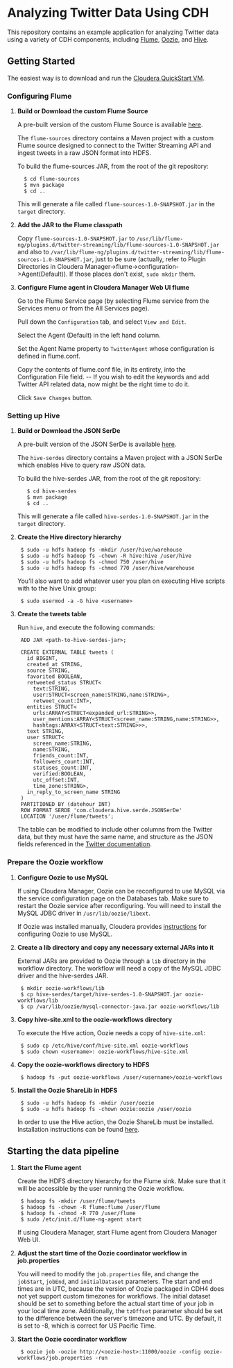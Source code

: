 # Analyzing Twitter Data Using CDH

This repository contains an example application for analyzing Twitter data
using a variety of CDH components, including [Flume](http://flume.apache.org),
[Oozie](http://incubator.apache.org/oozie), and [Hive](http://hive.apache.org).

## Getting Started

The easiest way is to download and run the [Cloudera QuickStart
VM](http://www.cloudera.com/content/www/en-us/downloads.html).

### Configuring Flume

1. **Build or Download the custom Flume Source**

   A pre-built version of the custom Flume Source is available
   [here](http://files.cloudera.com/samples/flume-sources-1.0-SNAPSHOT.jar).

   The `flume-sources` directory contains a Maven project with a custom Flume
   source designed to connect to the Twitter Streaming API and ingest tweets in
   a raw JSON format into HDFS.

   To build the flume-sources JAR, from the root of the git repository:

         $ cd flume-sources
         $ mvn package
         $ cd ..

   This will generate a file called `flume-sources-1.0-SNAPSHOT.jar` in the
   `target` directory.

2. **Add the JAR to the Flume classpath**

   Copy `flume-sources-1.0-SNAPSHOT.jar` to
   `/usr/lib/flume-ng/plugins.d/twitter-streaming/lib/flume-sources-1.0-SNAPSHOT.jar`
   and also to
   `/var/lib/flume-ng/plugins.d/twitter-streaming/lib/flume-sources-1.0-SNAPSHOT.jar`,
   just to be sure (actually, refer to Plugin Directories in Cloudera
   Manager->flume->configuration->Agent(Default)). If those places don't exist,
   `sudo mkdir` them.

3. **Configure Flume agent in Cloudera Manager Web UI flume**

    Go to the Flume Service page (by selecting Flume service from the Services
    menu or from the All Services page).

    Pull down the `Configuration` tab, and select `View and Edit`.

    Select the Agent (Default) in the left hand column.

    Set the Agent Name property to `TwitterAgent` whose configuration is
    defined in flume.conf.

    Copy the contents of flume.conf file, in its entirety, into the
    Configuration File field. -- If you wish to edit the keywords and add
    Twitter API related data, now might be the right time to do it.

    Click `Save Changes` button.

### Setting up Hive

1. **Build or Download the JSON SerDe**

   A pre-built version of the JSON SerDe is available
   [here](http://files.cloudera.com/samples/hive-serdes-1.0-SNAPSHOT.jar).

   The `hive-serdes` directory contains a Maven project with a JSON SerDe which
   enables Hive to query raw JSON data.

   To build the hive-serdes JAR, from the root of the git repository:

          $ cd hive-serdes
          $ mvn package
          $ cd ..

   This will generate a file called `hive-serdes-1.0-SNAPSHOT.jar` in the
   `target` directory.

2. **Create the Hive directory hierarchy**

        $ sudo -u hdfs hadoop fs -mkdir /user/hive/warehouse
        $ sudo -u hdfs hadoop fs -chown -R hive:hive /user/hive
        $ sudo -u hdfs hadoop fs -chmod 750 /user/hive
        $ sudo -u hdfs hadoop fs -chmod 770 /user/hive/warehouse

    You'll also want to add whatever user you plan on executing Hive scripts
    with to the hive Unix group:

        $ sudo usermod -a -G hive <username>

3. **Create the tweets table**

    Run `hive`, and execute the following commands:

        ADD JAR <path-to-hive-serdes-jar>;

        CREATE EXTERNAL TABLE tweets (
          id BIGINT,
          created_at STRING,
          source STRING,
          favorited BOOLEAN,
          retweeted_status STRUCT<
            text:STRING,
            user:STRUCT<screen_name:STRING,name:STRING>,
            retweet_count:INT>,
          entities STRUCT<
            urls:ARRAY<STRUCT<expanded_url:STRING>>,
            user_mentions:ARRAY<STRUCT<screen_name:STRING,name:STRING>>,
            hashtags:ARRAY<STRUCT<text:STRING>>>,
          text STRING,
          user STRUCT<
            screen_name:STRING,
            name:STRING,
            friends_count:INT,
            followers_count:INT,
            statuses_count:INT,
            verified:BOOLEAN,
            utc_offset:INT,
            time_zone:STRING>,
          in_reply_to_screen_name STRING
        )
        PARTITIONED BY (datehour INT)
        ROW FORMAT SERDE 'com.cloudera.hive.serde.JSONSerDe'
        LOCATION '/user/flume/tweets';

    The table can be modified to include other columns from the Twitter data,
    but they must have the same name, and structure as the JSON fields
    referenced in the [Twitter
    documentation](https://dev.twitter.com/docs/tweet-entities).

### Prepare the Oozie workflow

1. **Configure Oozie to use MySQL**

    If using Cloudera Manager, Oozie can be reconfigured to use MySQL via the
    service configuration page on the Databases tab. Make sure to restart the
    Oozie service after reconfiguring. You will need to install the MySQL JDBC
    driver in `/usr/lib/oozie/libext`.

    If Oozie was installed manually, Cloudera provides
    [instructions](http://www.cloudera.com/content/cloudera-content/cloudera-docs/CDH4/4.2.1/CDH4-Installation-Guide/cdh4ig_topic_17_6.html)
    for configuring Oozie to use MySQL.

2. **Create a lib directory and copy any necessary external JARs into it**

    External JARs are provided to Oozie through a `lib` directory in the
    workflow directory. The workflow will need a copy of the MySQL JDBC driver
    and the hive-serdes JAR.

        $ mkdir oozie-workflows/lib
        $ cp hive-serdes/target/hive-serdes-1.0-SNAPSHOT.jar oozie-workflows/lib
        $ cp /var/lib/oozie/mysql-connector-java.jar oozie-workflows/lib

3. **Copy hive-site.xml to the oozie-workflows directory**

    To execute the Hive action, Oozie needs a copy of `hive-site.xml`:

        $ sudo cp /etc/hive/conf/hive-site.xml oozie-workflows
        $ sudo chown <username>: oozie-workflows/hive-site.xml

4. **Copy the oozie-workflows directory to HDFS**

        $ hadoop fs -put oozie-workflows /user/<username>/oozie-workflows

5. **Install the Oozie ShareLib in HDFS**

        $ sudo -u hdfs hadoop fs -mkdir /user/oozie
        $ sudo -u hdfs hadoop fs -chown oozie:oozie /user/oozie

    In order to use the Hive action, the Oozie ShareLib must be installed.
    Installation instructions can be found
    [here](http://www.cloudera.com/content/cloudera-content/cloudera-docs/CDH4/4.2.1/CDH4-Installation-Guide/cdh4ig_topic_17_6.html).

## Starting the data pipeline

1. **Start the Flume agent**

    Create the HDFS directory hierarchy for the Flume sink. Make sure that it
    will be accessible by the user running the Oozie workflow.

        $ hadoop fs -mkdir /user/flume/tweets
        $ hadoop fs -chown -R flume:flume /user/flume
        $ hadoop fs -chmod -R 770 /user/flume
        $ sudo /etc/init.d/flume-ng-agent start

    If using Cloudera Manager, start Flume agent from Cloudera Manager Web UI.

2. **Adjust the start time of the Oozie coordinator workflow in job.properties**

    You will need to modify the `job.properties` file, and change the
    `jobStart`, `jobEnd`, and `initialDataset` parameters. The start and end
    times are in UTC, because the version of Oozie packaged in CDH4 does not
    yet support custom timezones for workflows. The initial dataset should be
    set to something before the actual start time of your job in your local
    time zone. Additionally, the `tzOffset` parameter should be set to the
    difference between the server's timezone and UTC. By default, it is set to
    -8, which is correct for US Pacific Time.

3. **Start the Oozie coordinator workflow**

        $ oozie job -oozie http://<oozie-host>:11000/oozie -config oozie-workflows/job.properties -run
